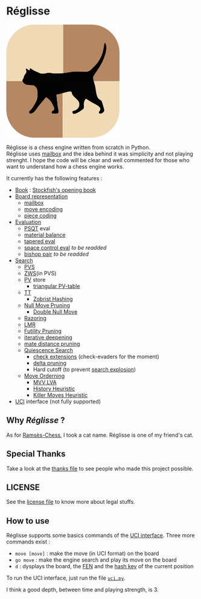# Réglisse

<img src="./logo/logo.svg" width="300" height="300">

Réglisse is a chess engine written from scratch in Python.\
Réglisse uses [mailbox](https://www.chessprogramming.org/Mailbox) and the idea behind it was simplicity and not playing strenght. I hope the code will be clear and well commented for those who want to understand how a chess engine works.


It currently has the following features :

- [Book](https://www.chessprogramming.org/Opening_Book) : [Stockfish](https://github.com/official-stockfish/Stockfish)['s opening book](https://github.com/official-stockfish/books)
- [Board representation](https://www.chessprogramming.org/Board_Representation)
    - [mailbox](https://www.chessprogramming.org/Mailbox)
    - [move encoding](https://www.chessprogramming.org/Encoding_Moves)
    - [piece coding](https://www.chessprogramming.org/Pieces)
- [Evaluation](https://www.chessprogramming.org/Evaluation)
    - [PSQT](https://www.chessprogramming.org/Piece-Square_Tables) eval
    - [material balance](https://www.chessprogramming.org/Material)
    - [tapered eval](https://www.chessprogramming.org/Tapered_Eval)
    - [space control eval](https://www.chessprogramming.org/Space) _to be readded_
    - [bishop pair](https://www.chessprogramming.org/Bishop_Pair) _to be readded_
- [Search](https://www.chessprogramming.org/Search)
    - [PVS](https://www.chessprogramming.org/Principal_Variation_Search)
    - [ZWS](https://www.chessprogramming.org/Principal_Variation_Search)(in PVS)
    - [PV](https://www.chessprogramming.org/Principal_Variation) store
        - [triangular PV-table](https://www.chessprogramming.org/Triangular_PV-Table)
    - [TT](https://www.chessprogramming.org/Transposition_Table)
        - [Zobrist Hashing](https://www.chessprogramming.org/Zobrist_Hashing)
    - [Null Move Pruning](https://www.chessprogramming.org/Null_Move_Pruning)
        - [Double Null Move](https://www.chessprogramming.org/Double_Null_Move)
    - [Razoring](https://www.chessprogramming.org/Razoring#LimitedRazoring)
    - [LMR](https://www.chessprogramming.org/Late_Move_Reductions)
    - [Futility Pruning](https://www.chessprogramming.org/Futility_Pruning)
    - [iterative deepening](https://www.chessprogramming.org/Iterative_Deepening)
    - [mate distance pruning](https://www.chessprogramming.org/Mate_Distance_Pruning)
    - [Quiescence Search](https://www.chessprogramming.org/Quiescence_Search)
        - [check extensions](https://www.chessprogramming.org/Check_Extensions) (check-evaders for the moment)
        - [delta pruning](https://www.chessprogramming.org/Delta_Pruning)
        - Hard cutoff (to prevent [search explosion](https://www.chessprogramming.org/Search_Explosion))
    - [Move Orderning](https://www.chessprogramming.org/Move_Ordering)
        - [MVV LVA](https://www.chessprogramming.org/MVV-LVA)
        - [History Heuristic](https://www.chessprogramming.org/History_Heuristic)
        - [Killer Moves Heuristic](https://www.chessprogramming.org/Killer_Heuristic)
- [UCI](./engine-interface.md) interface (not fully supported)

## Why _Réglisse_ ?
As for [Ramsès-Chess](https://github.com/PaulJeFi/ramses-chess), I took a cat name. Réglisse is one of my friend's cat.

## Special Thanks
Take a look at the [thanks file](./THANKS.md) to see people who made this project possible.

## LICENSE
See the [license file](./LICENSE.txt) to know more about legal stuffs.

## How to use
Réglisse supports some basics commands of the [UCI interface](./engine-interface.md). Three more commands exist :
   - ```move [move]``` : make the move (in UCI format) on the board
   - ```go move``` : make the engine search and play its move on the board
   - ```d``` : dysplays the board, the [FEN](https://www.chessprogramming.org/Forsyth-Edwards_Notation) and the [hash key](https://www.chessprogramming.org/Zobrist_Hashing) of the current position

To run the UCI interface, just run the file [```uci.py```](./src/uci.py).

I think a good depth, between time and playing strength, is 3.